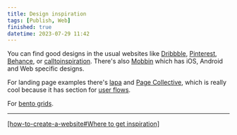 ```yaml
---
title: Design inspiration
tags: [Publish, Web]
finished: true
datetime: 2023-07-29 11:42
---
```


You can find good designs in the usual websites like [Dribbble](https://dribbble.com/), [Pinterest](https://ar.pinterest.com/), [Behance](https://www.behance.net/), or [calltoinspiration](https://calltoinspiration.com/). There's also [Mobbin](https://mobbin.com/browse/ios/apps?sort=publishedAt) which has iOS, Android and Web specific designs.

For landing page examples there's [lapa](https://www.lapa.ninja/) and [Page Collective](https://pagecollective.com/), which is really cool because it has section for [user flows](https://pageflows.com/?ref=pagecollective).

For [bento grids](https://bentogrids.com/).

---

[[how-to-create-a-website#Where to get inspiration]](./how-to-create-a-website#where-to-get-inspiration)
